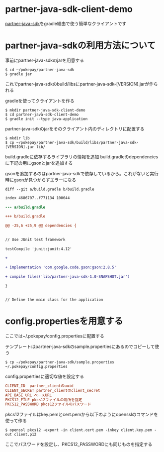 # partner-java-sdk-client-demo

[partner-java-sdk](https://github.com/pokepay/partner-java-sdk)をgradle経由で使う簡単なクライアントです

# partner-java-sdkの利用方法について

事前にpartner-java-sdkのjarを用意する

```
$ cd ~/pokepay/partner-java-sdk
$ gradle jar
```

これでpartner-java-sdkのbuild/libsにpartner-java-sdk-[VERSION].jarが作られる

gradleを使ってクライアントを作る
```
$ mkdir partner-java-sdk-client-demo
$ cd partner-java-sdk-client-demo
$ gradle init --type java-application
```

partner-java-sdkのjarをそのクライアント内のディレクトリに配置する
```
$ mkdir lib
$ cp ~/pokepay/partner-java-sdk/build/libs/partner-java-sdk-[VERSION].jar lib/
```

build.gradleに依存するライブラリの情報を追加
build.gradleのdependenciesに下記の用にgsonとjarを追加する

gsonを追加するのはpartner-java-sdkで依存しているから。これがないと実行時にgsonが見つからずエラーになる

```
diff --git a/build.gradle b/build.gradle
```

```diff
index 4686707..f771134 100644
 
--- a/build.gradle
 
+++ b/build.gradle
 
@@ -25,6 +25,9 @@ dependencies {
 
 
// Use JUnit test framework
 
testCompile 'junit:junit:4.12'
 
+
 
+ implementation 'com.google.code.gson:gson:2.8.5'
 
+ compile files('lib/partner-java-sdk-1.0-SNAPSHOT.jar')
 
}
 
 
// Define the main class for the application
```

# config.propertiesを用意する

ここでは~/.pokepay/config.propertiesに配置する

テンプレートはpartner-java-sdkのsample.propertiesにあるのでコピーして使う

```
$ cp ~/pokepay/partner-java-sdk/sample.properties ~/.pokepay/config.properties
```

config.propertiesに適切な値を設定する

```ini
CLIENT_ID  partner_clientのuuid
CLIENT_SECRET partner_clientのclient_secret
API_BASE_URL ベースURL
PKCS12_FILE pkcs12ファイルの場所を指定
PKCS12_PASSWORD pkcs12ファイルのパスワード
```

pkcs12ファイルはkey.pemとcert.pemから以下のようにopensslのコマンドを使って作る

```
$ openssl pkcs12 -export -in client.cert.pem -inkey client.key.pem -out client.p12
```

ここでパスワードを設定し、PKCS12_PASSWORDにも同じものを指定する
